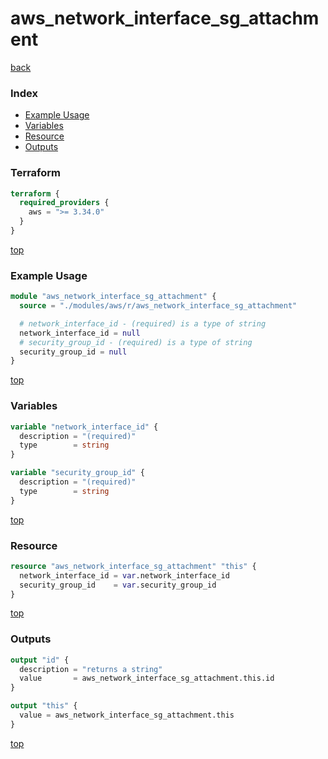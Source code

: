 # aws_network_interface_sg_attachment

[back](../aws.md)

### Index

- [Example Usage](#example-usage)
- [Variables](#variables)
- [Resource](#resource)
- [Outputs](#outputs)

### Terraform

```terraform
terraform {
  required_providers {
    aws = ">= 3.34.0"
  }
}
```

[top](#index)

### Example Usage

```terraform
module "aws_network_interface_sg_attachment" {
  source = "./modules/aws/r/aws_network_interface_sg_attachment"

  # network_interface_id - (required) is a type of string
  network_interface_id = null
  # security_group_id - (required) is a type of string
  security_group_id = null
}
```

[top](#index)

### Variables

```terraform
variable "network_interface_id" {
  description = "(required)"
  type        = string
}

variable "security_group_id" {
  description = "(required)"
  type        = string
}
```

[top](#index)

### Resource

```terraform
resource "aws_network_interface_sg_attachment" "this" {
  network_interface_id = var.network_interface_id
  security_group_id    = var.security_group_id
}
```

[top](#index)

### Outputs

```terraform
output "id" {
  description = "returns a string"
  value       = aws_network_interface_sg_attachment.this.id
}

output "this" {
  value = aws_network_interface_sg_attachment.this
}
```

[top](#index)
